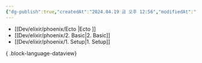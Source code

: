 ```yaml
---
{"dg-publish":true,"createdAt":"2024.04.19 금 오후 12:56","modifiedAt":"2024.04.19 금 오후 13:12","permalink":"/Dev/elixir/phoenix/phoenix/","dgPassFrontmatter":true}
---
```



- [[Dev/elixir/phoenix/Ecto \|Ecto ]]
- [[Dev/elixir/phoenix/2. Basic\|2. Basic]]
- [[Dev/elixir/phoenix/1. Setup\|1. Setup]]

{ .block-language-dataview}
